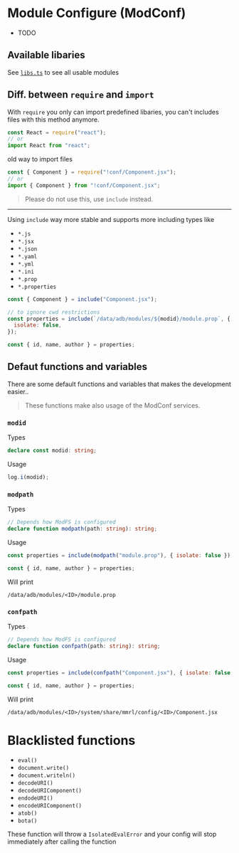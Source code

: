 # Module Configure (ModConf)

- TODO

## Available libaries

See [`libs.ts`](https://github.com/DerGoogler/MMRL/blob/master/Website/src/components/ConfigureView/libs.ts) to see all usable modules

## Diff. between `require` and `import`

With `require` you only can import predefined libaries, you can't includes files with this method anymore.

```js
const React = require("react");
// or
import React from "react";
```

old way to import files

```js
const { Component } = require("!conf/Component.jsx");
// or
import { Component } from "!conf/Component.jsx";
```

> Please do not use this, use `include` instead.

---

Using `include` way more stable and supports more including types like

- `*.js`
- `*.jsx`
- `*.json`
- `*.yaml`
- `*.yml`
- `*.ini`
- `*.prop`
- `*.properties`

```js
const { Component } = include("Component.jsx");

// to ignore cwd restrictions
const properties = include(`/data/adb/modules/${modid}/module.prop`, {
  isolate: false,
});

const { id, name, author } = properties;
```

## Defaut functions and variables

There are some default functions and variables that makes the development easier..

> These functions make also usage of the ModConf services.

### `modid`

Types

```ts
declare const modid: string;
```

Usage

```js
log.i(modid);
```

### `modpath`

Types

```ts
// Depends how ModFS is configured
declare function modpath(path: string): string;
```

Usage

```js
const properties = include(modpath("module.prop"), { isolate: false });

const { id, name, author } = properties;
```

Will print

```
/data/adb/modules/<ID>/module.prop
```

### `confpath`

Types

```ts
// Depends how ModFS is configured
declare function confpath(path: string): string;
```

Usage

```js
const properties = include(confpath("Component.jsx"), { isolate: false });

const { id, name, author } = properties;
```

Will print

```
/data/adb/modules/<ID>/system/share/mmrl/config/<ID>/Component.jsx
```

# Blacklisted functions

- `eval()`
- `document.write()`
- `document.writeln()`
- `decodeURI()`
- `decodeURIComponent()`
- `endodeURI()`
- `encodeURIComponent()`
- `atob()`
- `bota()`

These function will throw a `IsolatedEvalError` and your config will stop immediately after calling the function